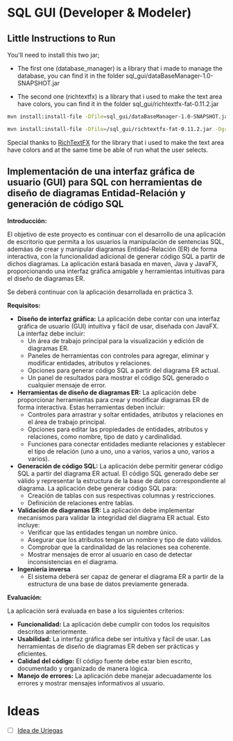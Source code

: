 # SQL GUI (Developer & Modeler)

## Little Instructions to Run

You'll need to install this two jar;

* The first one (database_manager) is a library that i made to manage the database, you can find it in the folder sql_gui/dataBaseManager-1.0-SNAPSHOT.jar

* The second one (richtextfx) is a library that i used to make the text area have colors, you can find it in the folder sql_gui/richtextfx-fat-0.11.2.jar

``` bash
mvn install:install-file -Dfile=sql_gui/dataBaseManager-1.0-SNAPSHOT.jar -DgroupId=edu.upvictoria.fpoo -DartifactId=database_manager -Dversion=1.0 -Dpackaging=jar

mvn install:install-file -Dfile=/sql_gui/richtextfx-fat-0.11.2.jar -DgroupId=org.fxmisc.richtext -DartifactId=richtextfx -Dversion=0.11.2 -Dpackaging=jar
```

Special thanks to [RichTextFX](https://github.com/FXMisc/RichTextFX) for the library that i used to make the text area have colors and at the same time be 
able of run what the user selects.
<!-- 
 I execute this bc i do it wherever i want:

 mvn install:install-file -Dfile=/home/richy/Documents/sql_gui/sql_gui/dataBaseManager-1.0-SNAPSHOT.jar -DgroupId=edu.upvictoria.fpoo -DartifactId=database_manager -Dversion=1.0 -Dpackaging=jar 

 mvn install:install-file -Dfile=/home/richy/Documents/sql_gui/sql_gui/richtextfx-fat-0.11.2.jar -DgroupId=org.fxmisc.richtext -DartifactId=richtextfx -Dversion=0.11.2 -Dpackaging=jar
 -->
## Implementación de una interfaz gráfica de usuario (GUI) para SQL con herramientas de diseño de diagramas Entidad-Relación y generación de código SQL

**Introducción:**

El objetivo de este proyecto es continuar con el desarrollo de una aplicación de escritorio que permita a los usuarios la manipulación de sentencias SQL, ademáas de crear y manipular diagramas Entidad-Relación (ER) de forma interactiva, con la funcionalidad adicional de generar código SQL a partir de dichos diagramas. La aplicación estará basada en maven, Java y JavaFX, proporcionando una interfaz gráfica amigable y herramientas intuitivas para el diseño de diagramas ER.

Se deberá continuar con la aplicación desarrollada en práctica 3.

**Requisitos:**

* **Diseño de interfaz gráfica:** La aplicación debe contar con una interfaz gráfica de usuario (GUI) intuitiva y fácil de usar, diseñada con JavaFX. La interfaz debe incluir:
  * Un área de trabajo principal para la visualización y edición de diagramas ER.
  * Paneles de herramientas con controles para agregar, eliminar y modificar entidades, atributos y relaciones.
  * Opciones para generar código SQL a partir del diagrama ER actual.
  * Un panel de resultados para mostrar el código SQL generado o cualquier mensaje de error.
* **Herramientas de diseño de diagramas ER:** La aplicación debe proporcionar herramientas para crear y modificar diagramas ER de forma interactiva. Estas herramientas deben incluir:
  * Controles para arrastrar y soltar entidades, atributos y relaciones en el área de trabajo principal.
  * Opciones para editar las propiedades de entidades, atributos y relaciones, como nombre, tipo de dato y cardinalidad.
  * Funciones para conectar entidades mediante relaciones y establecer el tipo de relación (uno a uno, uno a varios, varios a uno, varios a varios).
* **Generación de código SQL:** La aplicación debe permitir generar código SQL a partir del diagrama ER actual. El código SQL generado debe ser válido y representar la estructura de la base de datos correspondiente al diagrama. La aplicación debe generar código SQL para:
  * Creación de tablas con sus respectivas columnas y restricciones.
  * Definición de relaciones entre tablas.
* **Validación de diagramas ER:** La aplicación debe implementar mecanismos para validar la integridad del diagrama ER actual. Esto incluye:
  * Verificar que las entidades tengan un nombre único.
  * Asegurar que los atributos tengan un nombre y tipo de dato válidos.
  * Comprobar que la cardinalidad de las relaciones sea coherente.
  * Mostrar mensajes de error al usuario en caso de detectar inconsistencias en el diagrama.
* **Ingeniería inversa**
  * El sistema deberá ser capaz de generar el diagrama ER a partir de la estructura de una base de datos previamente generada.

**Evaluación:**

La aplicación será evaluada en base a los siguientes criterios:

* **Funcionalidad:** La aplicación debe cumplir con todos los requisitos descritos anteriormente.
* **Usabilidad:** La interfaz gráfica debe ser intuitiva y fácil de usar. Las herramientas de diseño de diagramas ER deben ser prácticas y eficientes.
* **Calidad del código:** El código fuente debe estar bien escrito, documentado y organizado de manera lógica.
* **Manejo de errores:** La aplicación debe manejar adecuadamente los errores y mostrar mensajes informativos al usuario.

# Ideas

- [ ] [Idea de Uriegas](UriegasIdea.md)

